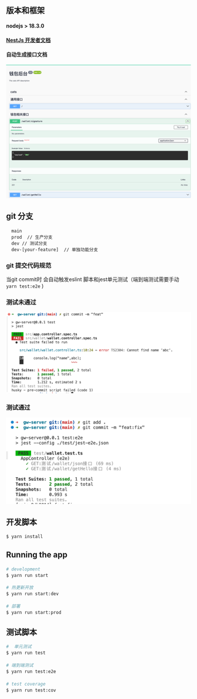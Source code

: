 
## 版本和框架
#### nodejs > 18.3.0
#### [NestJs 开发者文档](https://github.com/nestjs/nest)


#### 自动生成接口文档
![](image-2.png)


## git 分支
```shell
  main 
  prod  // 生产分支
  dev // 测试分支
  dev-[your-feature]  // 单独功能分支
```
### git 提交代码规范
  当git commit时 会自动触发eslint 脚本和jest单元测试（端到端测试需要手动 ``` yarn test:e2e ``` )


<!-- git commit hooks  -->
### 测试未通过
![alt text](image.png)
### 测试通过
![alt text](image-1.png)
## 开发脚本

```bash
$ yarn install
```

## Running the app

```bash
# development
$ yarn run start

# 热更新开放
$ yarn run start:dev

# 部署
$ yarn run start:prod
```

## 测试脚本

```bash
#  单元测试
$ yarn run test

# 端到端测试
$ yarn run test:e2e

# test coverage
$ yarn run test:cov
```


